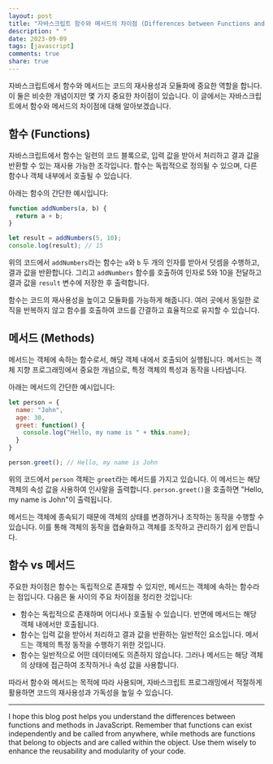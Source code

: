 ```yaml
---
layout: post
title: "자바스크립트 함수와 메서드의 차이점 (Differences between Functions and Methods)"
description: " "
date: 2023-09-09
tags: [javascript]
comments: true
share: true
---
```


자바스크립트에서 함수와 메서드는 코드의 재사용성과 모듈화에 중요한 역할을 합니다. 이 둘은 비슷한 개념이지만 몇 가지 중요한 차이점이 있습니다. 이 글에서는 자바스크립트에서 함수와 메서드의 차이점에 대해 알아보겠습니다.

## 함수 (Functions)
자바스크립트에서 함수는 일련의 코드 블록으로, 입력 값을 받아서 처리하고 결과 값을 반환할 수 있는 재사용 가능한 조각입니다. 함수는 독립적으로 정의될 수 있으며, 다른 함수나 객체 내부에서 호출될 수 있습니다. 

아래는 함수의 간단한 예시입니다:

```javascript
function addNumbers(a, b) {
  return a + b;
}

let result = addNumbers(5, 10);
console.log(result); // 15
```

위의 코드에서 `addNumbers`라는 함수는 `a`와 `b` 두 개의 인자를 받아서 덧셈을 수행하고, 결과 값을 반환합니다. 그리고 `addNumbers` 함수를 호출하여 인자로 5와 10을 전달하고 결과 값을 `result` 변수에 저장한 후 출력합니다.

함수는 코드의 재사용성을 높이고 모듈화를 가능하게 해줍니다. 여러 곳에서 동일한 로직을 반복하지 않고 함수를 호출하여 코드를 간결하고 효율적으로 유지할 수 있습니다.

## 메서드 (Methods)
메서드는 객체에 속하는 함수로서, 해당 객체 내에서 호출되어 실행됩니다. 메서드는 객체 지향 프로그래밍에서 중요한 개념으로, 특정 객체의 특성과 동작을 나타냅니다.

아래는 메서드의 간단한 예시입니다:

```javascript
let person = {
  name: "John",
  age: 30,
  greet: function() {
    console.log("Hello, my name is " + this.name);
  }
}

person.greet(); // Hello, my name is John
```

위의 코드에서 `person` 객체는 `greet`라는 메서드를 가지고 있습니다. 이 메서드는 해당 객체의 속성 값을 사용하여 인사말을 출력합니다. `person.greet()`을 호출하면 "Hello, my name is John"이 출력됩니다.

메서드는 객체에 종속되기 때문에 객체의 상태를 변경하거나 조작하는 동작을 수행할 수 있습니다. 이를 통해 객체의 동작을 캡슐화하고 객체를 조작하고 관리하기 쉽게 만듭니다.

## 함수 vs 메서드
주요한 차이점은 함수는 독립적으로 존재할 수 있지만, 메서드는 객체에 속하는 함수라는 점입니다. 다음은 둘 사이의 주요 차이점을 정리한 것입니다:

- 함수는 독립적으로 존재하며 어디서나 호출될 수 있습니다. 반면에 메서드는 해당 객체 내에서만 호출됩니다.
- 함수는 입력 값을 받아서 처리하고 결과 값을 반환하는 일반적인 요소입니다. 메서드는 객체의 특정 동작을 수행하기 위한 것입니다.
- 함수는 일반적으로 어떤 데이터에도 의존하지 않습니다. 그러나 메서드는 해당 객체의 상태에 접근하여 조작하거나 속성 값을 사용합니다.

따라서 함수와 메서드는 목적에 따라 사용되며, 자바스크립트 프로그래밍에서 적절하게 활용하면 코드의 재사용성과 가독성을 높일 수 있습니다.

---

I hope this blog post helps you understand the differences between functions and methods in JavaScript. Remember that functions can exist independently and be called from anywhere, while methods are functions that belong to objects and are called within the object. Use them wisely to enhance the reusability and modularity of your code.